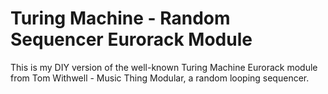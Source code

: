 # Turing Machine - Random Sequencer Eurorack Module
This is my DIY version of the well-known Turing Machine Eurorack module from Tom Withwell - Music Thing Modular, a random looping sequencer.
